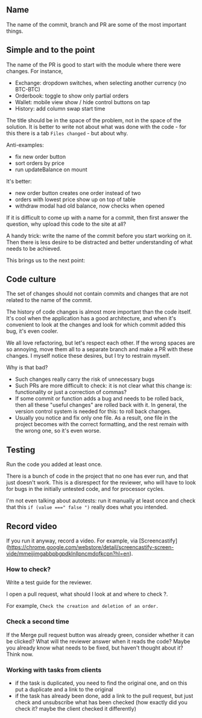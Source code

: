 ## Name

The name of the commit, branch and PR are some of the most important things.


## Simple and to the point

The name of the PR is good to start with the module where there were changes. For instance,

- Exchange: dropdown switches, when selecting another currency (no BTC-BTC)
- Orderbook: toggle to show only partial orders
- Wallet: mobile view show / hide control buttons on tap
- History: add column swap start time

The title should be in the space of the problem, not in the space of the solution. It is better to write not about what was done with the code - for this there is a tab `Files changed` - but about why.

Anti-examples:

* fix new order button
* sort orders by price
* run updateBalance on mount

It's better:

* new order button creates one order instead of two
* orders with lowest price show up on top of table
* withdraw modal had old balance, now checks when opened

If it is difficult to come up with a name for a commit, then first answer the question, why upload this code to the site at all?

A handy trick: write the name of the commit before you start working on it. Then there is less desire to be distracted and better understanding of what needs to be achieved.

This brings us to the next point:


## Code culture

The set of changes should not contain commits and changes that are not related to the name of the commit.

The history of code changes is almost more important than the code itself. It's cool when the application has a good architecture, and when it's convenient to look at the changes and look for which commit added this bug, it's even cooler.

We all love refactoring, but let's respect each other. If the wrong spaces are so annoying, move them all to a separate branch and make a PR with these changes. I myself notice these desires, but I try to restrain myself.

Why is that bad?

- Such changes really carry the risk of unnecessary bugs
- Such PRs are more difficult to check: it is not clear what this change is: functionality or just a correction of commas?
- If some commit or function adds a bug and needs to be rolled back, then all these "useful changes" are rolled back with it. In general, the version control system is needed for this: to roll back changes.
- Usually you notice and fix only one file. As a result, one file in the project becomes with the correct formatting, and the rest remain with the wrong one, so it's even worse.


## Testing

Run the code you added at least once.

There is a bunch of code in the project that no one has ever run, and that just doesn't work. This is a disrespect for the reviewer, who will have to look for bugs in the initially untested code, and for processor cycles.

I'm not even talking about autotests: run it manually at least once and check that this `if (value ===" false ")` really does what you intended.


## Record video

If you run it anyway, record a video. For example, via [Screencastify] (https://chrome.google.com/webstore/detail/screencastify-screen-vide/mmeijimgabbpbgpdklnllpncmdofkcpn?hl=en).


### How to check?

Write a test guide for the reviewer.

I open a pull request, what should I look at and where to check ?.

For example, `Check the creation and deletion of an order.`


### Check a second time

If the Merge pull request button was already green, consider whether it can be clicked? What will the reviewer answer when it reads the code? Maybe you already know what needs to be fixed, but haven't thought about it? Think now.

### Working with tasks from clients

- if the task is duplicated, you need to find the original one, and on this put a duplicate and a link to the original
- if the task has already been done, add a link to the pull request, but just check and unsubscribe what has been checked (how exactly did you check it? maybe the client checked it differently)
